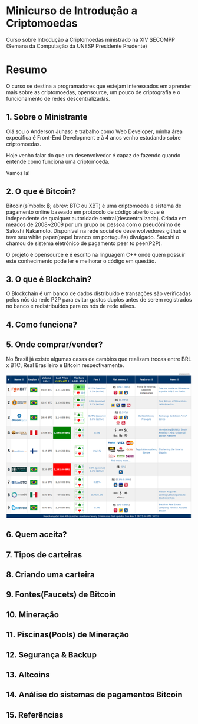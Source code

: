 # Minicurso de Introdução a Criptomoedas

Curso sobre Introdução a Criptomoedas ministrado na XIV SECOMPP (Semana da Computação da UNESP Presidente Prudente)

# Resumo

O curso se destina a programadores que estejam interessados em aprender mais sobre as criptomoedas, opensource, um pouco de criptografia e o funcionamento de redes descentralizadas.

## 1. Sobre o Ministrante

Olá sou o Anderson Juhasc e trabalho como Web Developer, minha área expecifica é Front-End Development e à 4 anos venho estudando sobre criptomoedas.

Hoje venho falar do que um desenvolvedor é capaz de fazendo quando entende como funciona uma criptomoeda.

Vamos lá!

## 2. O que é Bitcoin?

Bitcoin(símbolo: ฿; abrev: BTC ou XBT) é uma criptomoeda e sistema de pagamento online baseado em protocolo de código aberto que é independente de qualquer autoridade central(descentralizada). Criada em meados de 2008~2009 por um grupo ou pessoa com o pseudônimo de Satoshi Nakamoto. Disponível na rede social de desenvolvedores github e teve seu white paper(papel branco em português) divulgado. Satoshi o chamou de sistema eletrônico de pagamento peer to peer(P2P).

O projeto é opensource e é escrito na linguagem C++ onde quem possuir este conhecimento pode ler e melhorar o código em questão.

## 3. O que é Blockchain?

O Blockchain é um banco de dados distribuído e transações são verificadas pelos nós da rede P2P para evitar gastos duplos antes de serem registrados no banco e redistribuidos para os nós de rede ativos.

## 4. Como funciona?

## 5. Onde comprar/vender?

No Brasil já existe algumas casas de cambios que realizam trocas entre BRL x BTC, Real Brasileiro e Bitcoin respectivamente.

![BTCBRL Exchange War](/img/BTCBRL-Exchange-War-01-11-2015.png "BTCBRL Exchange War")

## 6. Quem aceita?

## 7. Tipos de carteiras

## 8. Criando uma carteira

## 9. Fontes(Faucets) de Bitcoin

## 10. Mineração

## 11. Piscinas(Pools) de Mineração

## 12. Segurança & Backup

## 13. Altcoins

## 14. Análise do sistemas de pagamentos Bitcoin

## 15. Referências
